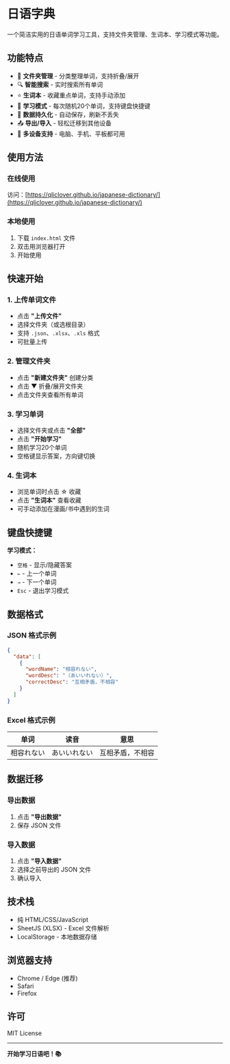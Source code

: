 # 日语字典

一个简洁实用的日语单词学习工具，支持文件夹管理、生词本、学习模式等功能。

## 功能特点

- 📁 **文件夹管理** - 分类整理单词，支持折叠/展开
- 🔍 **智能搜索** - 实时搜索所有单词
- ⭐ **生词本** - 收藏重点单词，支持手动添加
- 📖 **学习模式** - 每次随机20个单词，支持键盘快捷键
- 💾 **数据持久化** - 自动保存，刷新不丢失
- 📤 **导出/导入** - 轻松迁移到其他设备
- 📱 **多设备支持** - 电脑、手机、平板都可用

## 使用方法

### 在线使用
访问：[https://qliclover.github.io/japanese-dictionary/](https://qliclover.github.io/japanese-dictionary/)

### 本地使用
1. 下载 `index.html` 文件
2. 双击用浏览器打开
3. 开始使用

## 快速开始

### 1. 上传单词文件
- 点击 **"上传文件"**
- 选择文件夹（或选根目录）
- 支持 `.json`、`.xlsx`、`.xls` 格式
- 可批量上传

### 2. 管理文件夹
- 点击 **"新建文件夹"** 创建分类
- 点击 ▼ 折叠/展开文件夹
- 点击文件夹查看所有单词

### 3. 学习单词
- 选择文件夹或点击 **"全部"**
- 点击 **"开始学习"**
- 随机学习20个单词
- 空格键显示答案，方向键切换

### 4. 生词本
- 浏览单词时点击 ☆ 收藏
- 点击 **"生词本"** 查看收藏
- 可手动添加在漫画/书中遇到的生词

## 键盘快捷键

**学习模式：**
- `空格` - 显示/隐藏答案
- `←` - 上一个单词
- `→` - 下一个单词  
- `Esc` - 退出学习模式

## 数据格式

### JSON 格式示例
```json
{
  "data": [
    {
      "wordName": "相容れない",
      "wordDesc": "（あいいれない）",
      "correctDesc": "互相矛盾，不相容"
    }
  ]
}
```

### Excel 格式示例
| 单词 | 读音 | 意思 |
|------|------|------|
| 相容れない | あいいれない | 互相矛盾，不相容 |

## 数据迁移

### 导出数据
1. 点击 **"导出数据"**
2. 保存 JSON 文件

### 导入数据
1. 点击 **"导入数据"**
2. 选择之前导出的 JSON 文件
3. 确认导入

## 技术栈

- 纯 HTML/CSS/JavaScript
- SheetJS (XLSX) - Excel 文件解析
- LocalStorage - 本地数据存储

## 浏览器支持

- Chrome / Edge (推荐)
- Safari
- Firefox

## 许可

MIT License

---

**开始学习日语吧！📚**
